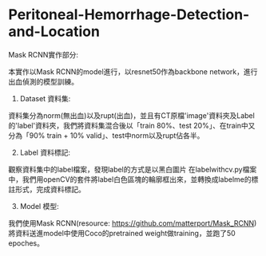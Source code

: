 # Peritoneal-Hemorrhage-Detection-and-Location

Mask RCNN實作部分:

本實作以Mask RCNN的model進行，以resnet50作為backbone network，進行出血偵測的模型訓練。

1. Dataset 資料集:

資料集分為norm(無出血)以及rupt(出血)，並且有CT原檔'image'資料夾及Label的'label'資料夾，我們將資料集混合後以「train 80%、test 20%」、在train中又分為「90% train + 10% valid」、test中norm以及rupt佔各半。


2. Label 資料標記:

觀察資料集中的label檔案，發現label的方式是以黑白圖片
在labelwithcv.py檔案中，我們用openCV的套件將label白色區塊的輪廓框出來，並轉換成labelme的標註形式，完成資料標記。

3. Model 模型:

我們使用Mask RCNN(resource: https://github.com/matterport/Mask_RCNN)將資料送進model中使用Coco的pretrained weight做training，並跑了50 epoches。
